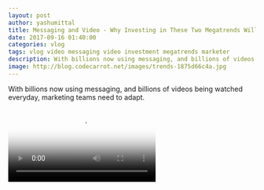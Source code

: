 ```yaml
---
layout: post
author: yashumittal
title: Messaging and Video - Why Investing in These Two Megatrends Will Make You a Better Marketer
date: 2017-09-16 01:40:00
categories: vlog
tags: vlog video messaging video investment megatrends marketer
description: With billions now using messaging, and billions of videos being watched everyday, marketing teams need to adapt. Here are some best practices that can help
image: http://blog.codecarrot.net/images/trends-1875d66c4a.jpg
---
```


With billions now using messaging, and billions of videos being watched everyday, marketing teams need to adapt.

<video poster="http://blog.codecarrot.net/images/messaging-and-video-megatrends.png" controls>
  <source src="https://r1---sn-cvh7kn7y.c.drive.google.com/videoplayback?id=230a5dfbbd5162c3&itag=22&source=webdrive&requiressl=yes&mm=30&mn=sn-cvh7kn7y&ms=nxu&mv=m&pl=24&sc=yes&ttl=transient&ei=qQPFWdKJCIWLuwLpq6HgDw&driveid=0Bwp42QWBIxjPbzY2czJwMEhuV2s&app=texmex&mime=video/mp4&lmt=1506083743258302&mt=1506083648&ip=103.253.148.227&ipbits=0&expire=1506098153&cp=QVNFWEFfV1FTRFhOOjhROEdTRklDM3Jl&sparams=ip,ipbits,expire,id,itag,source,requiressl,mm,mn,ms,mv,pl,sc,ttl,ei,driveid,app,mime,lmt,cp&signature=2680FED6C601F373D65E203654ADF6EBDBA07727.3897E8F6A7A9C9644C59EA646171CD0A374CA24A&key=ck2&cpn=_IUVAui5EvS5g17w&c=WEB&cver=1.20170921" type="video/mp4">
</video>
